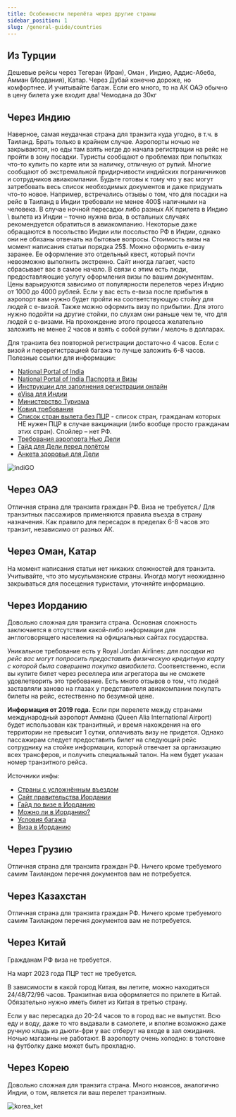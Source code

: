 ```yaml
---
title: Особенности перелёта через другие страны
sidebar_position: 1
slug: /general-guide/countries
---
```



## Из Турции

Дешевые рейсы через Тегеран (Иран), Оман , Индию, Аддис-Абеба, Амман (Иордания), Катар. Через Дубай конечно дороже, но комфортнее. И учитывайте багаж. Если его много, то на АК ОАЭ обычно в цену билета уже входит два! Чемодана до 30кг

## Через Индию

Наверное, самая неудачная страна для транзита куда угодно, в т.ч. в Таиланд. Брать только в крайнем случае. Аэропорты ночью не закрываются, но еды там взять негде до начала регистрации на рейс не пройти в зону посадки. Туристы сообщают о проблемах при попытках что-то купить по карте или за наличку, отличную от рупий. Многие сообщают об экстремальной придирчивости индийских пограничников и сотрудников авиакомпании. Будьте готовы к тому что у вас могут затребовать весь список необходимых документов и даже придумать что-то новое. Например, встречались отзывы о том, что для посадки на рейс в Таиланд в Индии требовали не менее 400$ наличными на человека.
В случае ночной пересадки либо разных АК прилета в Индию \ вылета из Индии – точно нужна виза, в остальных случаях рекомендуется обратиться в авиакомпанию. Некоторые даже обращаются в посольство Индии или посольство РФ в Индии, однако они не обязаны отвечать на бытовые вопросы. Стоимость визы на момент написания статьи порядка 25$. 
Можно оформить е-визу заранее. Ее оформление это отдельный квест, который почти невозможно выполнить экстренно. Сайт иногда лагает, часто сбрасывает вас в самое начало. В связи с этим есть люди, предоставляющие услугу оформления визы по вашим документам. Цены варьируются зависимо от популярности перелетов через Индию от 1000 до 4000 рублей. Если у вас есть е-виза после прибытия в аэропорт вам нужно будет пройти на соответствующую стойку для людей с е-визой.
Также можно оформить визу по прибытии. Для этого нужно подойти на другие стойки, по слухам они раньше чем те, что для людей с е-визами. На прохождение этого процесса желательно заложить не менее 2 часов и взять с собой рупии / мелочь в долларах.

Для транзита без повторной регистрации достаточно 4 часов. Если с визой и перерегистрацией багажа то лучше заложить 6-8 часов. 
Полезные ссылки для информации:
- [National Portal of India](https://www.india.gov.in/ )
- [National Portal of India Паспорта и Визы](https://www.india.gov.in/topics/foreign-affairs/passport-visa )
- [Инструкции для заполнения регистрации онлайн](https://indianfrro.gov.in/frro/ )
- [eVisa для Индии](https://indianvisaonline.gov.in/evisa/tvoa.html)
- [Министерство Туризма](https://tourism.gov.in/)
- [Ковид требования](https://www.mohfw.gov.in/)
- [Список стран вылета без ПЦР](https://www.mohfw.gov.in/pdf/ListofCountriesinrespectofwhichprimaryvaccinationschedulecompletioncertificateisallowedtobeconsideredason11thOctober2022.pdf)  - список стран, гражданам которых НЕ нужен ПЦР в случае вакцинации (либо вообще просто гражданам этих стран). Спойлер – нет РФ.
- [Требования аэропорта Нью Дели](https://www.newdelhiairport.in/covid19)
- [Гайд для Дели перед полётом](https://www.newdelhiairport.in/pdf/Guidelines-for-International-arrivals-updated-on-02September2022.pdf)
- [Анкета здоровья для Дели](https://www.newdelhiairport.in/airsuvidha/apho-registration)

![indiGO](../../static/img/IndiGO.jpg)

## Через ОАЭ

Отличная страна для транзита граждан РФ. Виза не требуется./
Для транзитных пассажиров применяются правила въезда в страну назначения. Как правило для пересадок в пределах 6-8 часов это транзит, независимо от разных АК. 

## Через Оман, Катар

На момент написания статьи нет никаких сложностей для транзита. Учитывайте, что это мусульманские страны. Иногда могут неожиданно закрываться для посещения туристами, уточняйте информацию. 

## Через Иорданию

Довольно сложная для транзита страна. Основная сложность заключается в отсутствии какой-либо информации для англоговорящего населения на официальных сайтах государства. 

Уникальное требование есть у Royal Jordan Airlines: *для посадки на рейс вас могут попросить предоставить физическую кредитную карту с которой была совершена покупка авиабилета*. Соответственно, если вы купите билет через реселлера или агрегатора вы не сможете удовлетворить это требование. Есть много отзывов о том, что людей заставляли заново на глазах у представителя авиакомпании покупать билеты на рейс, естественно по безумной цене.

**Информация от 2019 года.**
Если при перелете между странами международный аэропорт Аммана (Queen Alia International Airport) будет использован как транзитный, и время нахождения на его территории не превысит 1 сутки, оплачивать визу не придется. Однако пассажирам следует предоставить билет на следующий рейс сотруднику на стойке информации, который отвечает за организацию всех трансферов, и получить специальный талон. На нем будет указан номер транзитного рейса.

Источники инфы:
- [Страны с усложнённым въездом](https://moi.gov.jo/EN/Pages/Restricted_and_Non_Restricted_Countries_Nationalities)
- [Cайт правительства Иордании](https://portal.jordan.gov.jo/)
- [Гайд по визе в Иорданию](https://www.tutu.ru/geo/jordan/article/visa/)  
- [Можно ли в Иорданию?](https://samokatus.ru/mozho-li-v-iordaniyu/)  
- [Условия багажа](https://www.rj.com/en/info-and-tips/conditions-of-carriage)
- [Виза в Иорданию](https://visaapp.ru/vizy/afrika/v-iordaniyu.html#i-6) 

## Через Грузию

Отличная страна для транзита граждан РФ. Ничего кроме требуемого самим Таиландом перечня документов вам не потребуется.

## Через Казахстан

Отличная страна для транзита граждан РФ. Ничего кроме требуемого самим Таиландом перечня документов вам не потребуется.

## Через Китай

Гражданам РФ виза не требуется. 

На март 2023 года ПЦР тест не требуется.

В зависимости в какой город Китая, вы летите, можно находиться 24/48/72/96 часов. Транзитная виза оформляется по прилете в Китай. Обязательно нужно иметь билет из Китая в третью страну.

Если у вас пересадка до 20-24 часов то в город вас не выпустят. Всю еду и воду, даже то что выдавали в самолете, и вполне возможно даже ручную кладь из дьюти-фри у вас отберут на входе в зал ожидания. Ночью магазины не работают. В аэропорту очень холодно: в толстовке на футболку даже может быть прохладно. 


## Через Корею

Довольно сложная для транзита страна. Много нюансов, аналогично Индии, о том, является ли ваш перелет транзитным.

![korea_ket](../../static/img/korea_ket.png)
